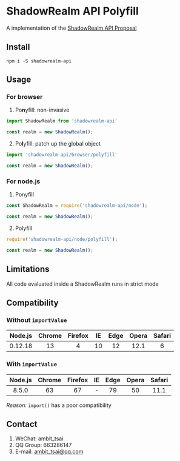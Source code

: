 # ShadowRealm API Polyfill
A implementation of the [ShadowRealm API Proposal](https://github.com/tc39/proposal-shadowrealm#readme)


## Install
```
npm i -S shadowrealm-api
```


## Usage
### For browser
1. Po**n**yfill: non-invasive
```javascript
import ShadowRealm from 'shadowrealm-api'

const realm = new ShadowRealm();
```
2. Po**l**yfill: patch up the global object
```javascript
import 'shadowrealm-api/browser/polyfill'

const realm = new ShadowRealm();
```

### For node.js
1. Ponyfill
```javascript
const ShadowRealm = require('shadowrealm-api/node');

const realm = new ShadowRealm();
```
2. Polyfill
```javascript
require('shadowrealm-api/node/polyfill');

const realm = new ShadowRealm();
```


## Limitations
All code evaluated inside a ShadowRealm runs in strict mode


## Compatibility
### Without `importValue`
|Node.js|Chrome|Firefox|IE|Edge|Opera|Safari|
|:-:|:-:|:-:|:-:|:-:|:-:|:-:|
|0.12.18|13|4|10|12|12.1|6|

### With `importValue`
|Node.js|Chrome|Firefox|IE|Edge|Opera|Safari|
|:-:|:-:|:-:|:-:|:-:|:-:|:-:|
|8.5.0|63|67|-|79|50|11.1|

*Reason:* `import()` has a poor compatibility


## Contact
1. WeChat: ambit_tsai
1. QQ Group: 663286147
1. E-mail: ambit_tsai@qq.com
